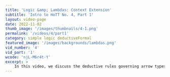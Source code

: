```yaml
---
title: 'Logic &amp; Lambdas: Context Extension'
subtitle: 'Intro to HoTT No. 4, Part 1'
layout: video-page
date: 2022-11-02
thumb_image: '/images/thumbnails/4-1.png'
permalink: '/videos/4/part1'
category: simple logic deductiveFormal
featured_image: '/images/backgrounds/lambdas.png'
vid_number: '4'
vid_part: '1'
wcode: 'njL-M6r4t-Y'
excerpt: >
    In this video, we discuss the deductive rules governing arrow types: the application rule, the lambda abstraction rule, and the &beta; &amp; &eta; rules.
---
```



